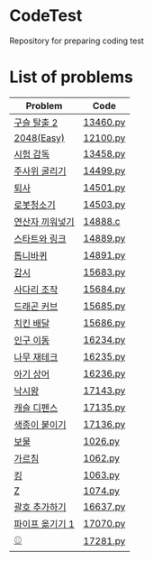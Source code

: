 # CodeTest

Repository for preparing coding test
# List of problems

| Problem                                             | Code                          |
|-----------------------------------------------------|-------------------------------|
| [구슬 탈출 2](https://www.acmicpc.net/problem/13460)    | [13460.py](./Python/13460.py) |
| [2048(Easy)](https://www.acmicpc.net/problem/12100) | [12100.py](./Python/12100.py) |
| [시험 감독](https://www.acmicpc.net/problem/13458)      | [13458.py](./Python/13458.py) |
| [주사위 굴리기](https://www.acmicpc.net/problem/14499)    | [14499.py](./Python/14499.py) |
| [퇴사](https://www.acmicpc.net/problem/14501)         | [14501.py](./Python/14501.py) |
| [로봇청소기](https://www.acmicpc.net/problem/14503)      | [14503.py](./Python/14503.py) |
| [연산자 끼워넣기](https://www.acmicpc.net/problem/14888)   | [14888.c](./C/14888.c)        |
| [스타트와 링크](https://www.acmicpc.net/problem/14889)    | [14889.py](./Python/14889.py) |
| [톱니바퀴](https://www.acmicpc.net/problem/14891)       | [14891.py](./Python/14891.py) |
| [감시](https://www.acmicpc.net/problem/15683)         | [15683.py](./Python/15683.py) |
| [사다리 조작](https://www.acmicpc.net/problem/15684)     | [15684.py](./Python/15684.py) |
| [드래곤 커브](https://www.acmicpc.net/problem/15685)     | [15685.py](./Python/15685.py) |
| [치킨 배달](https://www.acmicpc.net/problem/15686)      | [15686.py](./Python/15686.py) |
| [인구 이동](https://www.acmicpc.net/problem/16234)      | [16234.py](./Python/16234.py) |
| [나무 재테크](https://www.acmicpc.net/problem/16235)     | [16235.py](./Python/16235.py) |
| [아기 상어](https://www.acmicpc.net/problem/16236)      | [16236.py](./Python/16236.py) |
| [낙시왕](https://www.acmicpc.net/problem/17143)        | [17143.py](./Python/17143.py) |
| [캐슬 디펜스](https://www.acmicpc.net/problem/17135)     | [17135.py](./Python/17135.py) |
| [색종이 붙이기](https://www.acmicpc.net/problem/17136)    | [17136.py](./Python/17136.py) |
| [보물](https://www.acmicpc.net/problem/1026)          | [1026.py](./Python/1026.py)   |
| [가르침](https://www.acmicpc.net/problem/1062)         | [1062.py](./Python/1062.py)   |
| [킹](https://www.acmicpc.net/problem/1063)           | [1063.py](./Python/1063.py)   |
| [Z](https://www.acmicpc.net/problem/1074)           | [1074.py](./Python/1074.py)   |
| [괄호 추가하기](https://www.acmicpc.net/problem/16637)    | [16637.py](./Python/16637.py) |
| [파이프 옮기기 1](https://www.acmicpc.net/problem/17070)  | [17070.py](./Python/17070.py) |
| [⚾](https://www.acmicpc.net/problem/17281)           | [17281.py](./Python/17281.py) |